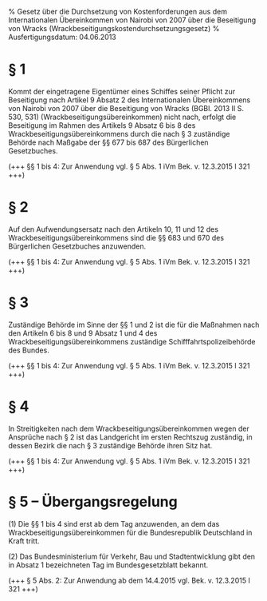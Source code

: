 % Gesetz über die Durchsetzung von Kostenforderungen aus dem Internationalen Übereinkommen von Nairobi von 2007 über die Beseitigung von Wracks  (Wrackbeseitigungskostendurchsetzungsgesetz)
% Ausfertigungsdatum: 04.06.2013
 
# § 1

Kommt der eingetragene Eigentümer eines Schiffes seiner Pflicht zur Beseitigung nach Artikel 9 Absatz 2 des Internationalen Übereinkommens von Nairobi von 2007 über die Beseitigung von Wracks (BGBl. 2013 II S. 530, 531) (Wrackbeseitigungsübereinkommen) nicht nach, erfolgt die Beseitigung im Rahmen des Artikels 9 Absatz 6 bis 8 des Wrackbeseitigungsübereinkommens durch die nach § 3 zuständige Behörde nach Maßgabe der §§ 677 bis 687 des Bürgerlichen Gesetzbuches.

(+++ §§ 1 bis 4: Zur Anwendung vgl. § 5 Abs. 1 iVm Bek. v. 12.3.2015 I 321 +++)

# § 2

Auf den Aufwendungsersatz nach den Artikeln 10, 11 und 12 des Wrackbeseitigungsübereinkommens sind die §§ 683 und 670 des Bürgerlichen Gesetzbuches anzuwenden.

(+++ §§ 1 bis 4: Zur Anwendung vgl. § 5 Abs. 1 iVm Bek. v. 12.3.2015 I 321 +++)

# § 3

Zuständige Behörde im Sinne der §§ 1 und 2 ist die für die Maßnahmen nach den Artikeln 6 bis 8 und 9 Absatz 1 und 4 des Wrackbeseitigungsübereinkommens zuständige Schifffahrtspolizeibehörde des Bundes.

(+++ §§ 1 bis 4: Zur Anwendung vgl. § 5 Abs. 1 iVm Bek. v. 12.3.2015 I 321 +++)

# § 4

In Streitigkeiten nach dem Wrackbeseitigungsübereinkommen wegen der Ansprüche nach § 2 ist das Landgericht im ersten Rechtszug zuständig, in dessen Bezirk die nach § 3 zuständige Behörde ihren Sitz hat.

(+++ §§ 1 bis 4: Zur Anwendung vgl. § 5 Abs. 1 iVm Bek. v. 12.3.2015 I 321 +++)

# § 5 – Übergangsregelung

(1) Die §§ 1 bis 4 sind erst ab dem Tag anzuwenden, an dem das Wrackbeseitigungsübereinkommen für die Bundesrepublik Deutschland in Kraft tritt.

(2) Das Bundesministerium für Verkehr, Bau und Stadtentwicklung gibt den in Absatz 1 bezeichneten Tag im Bundesgesetzblatt bekannt.

(+++ § 5 Abs. 2: Zur Anwendung ab dem 14.4.2015 vgl. Bek. v. 12.3.2015 I 321 +++)
